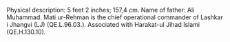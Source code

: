  Physical description: 5 feet 2 inches; 157,4 cm. Name of father: Ali Muhammad. 
Mati ur-Rehman is the chief operational commander of Lashkar i Jhangvi (LJ) 
(QE.L.96.03.). Associated with Harakat-ul Jihad Islami (QE.H.130.10).
